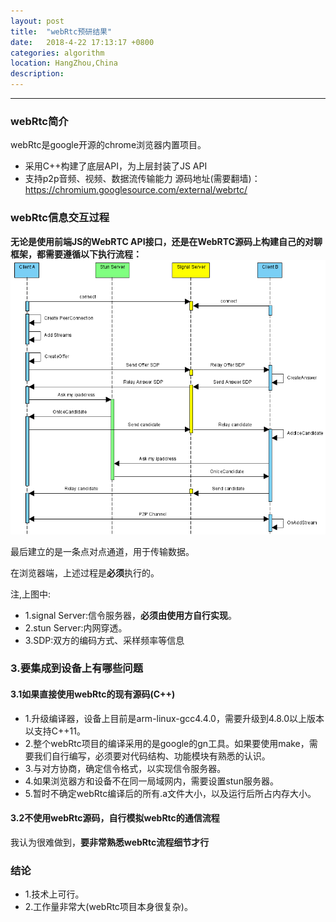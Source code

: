 ```yaml
---
layout: post
title:  "webRtc预研结果"
date:   2018-4-22 17:13:17 +0800
categories: algorithm
location: HangZhou,China 
description:  
---
```

---

### webRtc简介
webRtc是google开源的chrome浏览器内置项目。
* 采用C++构建了底层API，为上层封装了JS API
* 支持p2p音频、视频、数据流传输能力
源码地址(需要翻墙)：https://chromium.googlesource.com/external/webrtc/

### webRtc信息交互过程
**无论是使用前端JS的WebRTC API接口，还是在WebRTC源码上构建自己的对聊框架，都需要遵循以下执行流程：**
![Process](../material/WEBRTC/frame.png)

最后建立的是一条点对点通道，用于传输数据。

在浏览器端，上述过程是**必须**执行的。

注,上图中:
* 1.signal Server:信令服务器，**必须由使用方自行实现**。
* 2.stun Server:内网穿透。
* 3.SDP:双方的编码方式、采样频率等信息


### 3.要集成到设备上有哪些问题
#### 3.1如果直接使用webRtc的现有源码(C++)
* 1.升级编译器，设备上目前是arm-linux-gcc4.4.0，需要升级到4.8.0以上版本以支持C++11。
* 2.整个webRtc项目的编译采用的是google的gn工具。如果要使用make，需要我们自行编写，必须要对代码结构、功能模块有熟悉的认识。
* 3.与对方协商，确定信令格式，以实现信令服务器。
* 4.如果浏览器方和设备不在同一局域网内，需要设置stun服务器。
* 5.暂时不确定webRtc编译后的所有.a文件大小，以及运行后所占内存大小。

#### 3.2不使用webRtc源码，自行模拟webRtc的通信流程

我认为很难做到，**要非常熟悉webRtc流程细节才行**
### 结论
* 1.技术上可行。
* 2.工作量非常大(webRtc项目本身很复杂)。
